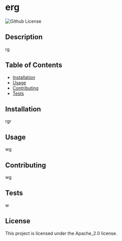 # erg
![Github License](https://img.shields.io/badge/license-Apache_2.0-blue)

## Description

rg

## Table of Contents

- [Installation](#installation)
- [Usage](#usage) 
- [Contributing](#contributing)
- [Tests](#tests)

## Installation

rgr

## Usage

wg

## Contributing 

wg

## Tests

w

## License

  This project is licensed under the Apache_2.0 license.

